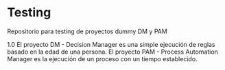 # Testing
Repositorio para testing de proyectos dummy DM y PAM

1.0
El proyecto DM - Decision Manager es una simple ejecución de reglas basado en la edad de una persona.
El proyecto PAM - Process Automation Manager es la ejecución de un proceso con un tiempo establecido.
